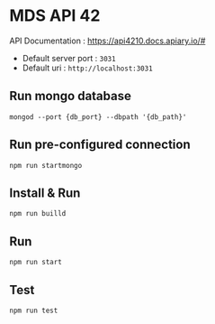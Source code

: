 # MDS API 42

API Documentation : 
https://api4210.docs.apiary.io/#

* Default server port : `3031`
* Default uri : `http://localhost:3031`

## Run mongo database
```
mongod --port {db_port} --dbpath '{db_path}'
```
## Run pre-configured connection
```
npm run startmongo
```

## Install & Run 

```
npm run builld

```

## Run 

```
npm run start

```

## Test

```
npm run test

```
